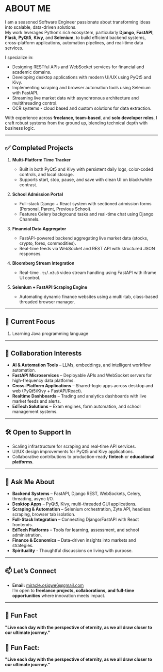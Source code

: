 # ABOUT ME

I am a seasoned Software Engineer passionate about transforming ideas into scalable, data-driven solutions.  
My work leverages Python’s rich ecosystem, particularly **Django**, **FastAPI**, **Flask**, **PyQt5**, **Kivy**, and **Selenium**, to build efficient backend systems, cross-platform applications, automation pipelines, and real-time data services.

I specialize in:
- Designing RESTful APIs and WebSocket services for financial and academic domains.
- Developing desktop applications with modern UI/UX using PyQt5 and Kivy.
- Implementing scraping and browser automation tools using Selenium with FastAPI.
- Streaming live market data with asynchronous architecture and multithreading control.
- OCR systems - cloud based and custom solutions for data extraction.

With experience across **freelance, team-based**, and **solo developer roles**, I craft robust systems from the ground up, blending technical depth with business logic.

---

## ✅ Completed Projects
1. **Multi-Platform Time Tracker**  
   - Built in both PyQt5 and Kivy with persistent daily logs, color-coded controls, and local storage.  
   - Supports start, stop, pause, and save with clean UI on black/white contrast.  

2. **School Admission Portal**  
   - Full-stack Django + React system with sectioned admission forms (Personal, Parent, Previous School).  
   - Features Celery background tasks and real-time chat using Django Channels.  

3. **Financial Data Aggregator**  
   - FastAPI-powered backend aggregating live market data (stocks, crypto, forex, commodities).  
   - Real-time feeds via WebSocket and REST API with structured JSON responses.  

4. **Bloomberg Stream Integration**  
   - Real-time `.ts`/`.m3u8` video stream handling using FastAPI with iframe UI control.

5. **Selenium + FastAPI Scraping Engine**  
   - Automating dynamic finance websites using a multi-tab, class-based threaded browser manager.  
---

## 🚀 Current Focus
1. Learning Java programming language

---

## 🤝 Collaboration Interests
- **AI & Automation Tools** – LLMs, embeddings, and intelligent workflow automation.  
- **FastAPI Microservices** – Deployable APIs and WebSocket servers for high-frequency data platforms.  
- **Cross-Platform Applications** – Shared-logic apps across desktop and web (PyQt5/Kivy + FastAPI/React).  
- **Realtime Dashboards** – Trading and analytics dashboards with live market feeds and alerts.  
- **EdTech Solutions** – Exam engines, form automation, and school management systems.  

---

## 🛠️ Open to Support In
- Scaling infrastructure for scraping and real-time API services.  
- UI/UX design improvements for PyQt5 and Kivy applications.  
- Collaborative contributions to production-ready **fintech** or **educational platforms**.  

---

## 🧠 Ask Me About
- **Backend Systems** – FastAPI, Django REST, WebSockets, Celery, threading, async I/O.  
- **Desktop Apps** – PyQt5, Kivy, multi-threaded GUI applications.  
- **Scraping & Automation** – Selenium orchestration, Zyte API, headless scraping, browser tab isolation.  
- **Full-Stack Integration** – Connecting Django/FastAPI with React frontends.  
- **EdTech Platforms** – Tools for learning, assessment, and school administration.  
- **Finance & Economics** – Data-driven insights into markets and strategies.  
- **Spirituality** - Thoughtful discussions on living with purpose.

---

## 📫 Let’s Connect
- **Email:** [miracle.osigwe6@gmail.com](mailto:miracle.osigwe6@gmail.com)  
I’m open to **freelance projects, collaborations, and full-time opportunities** where innovation meets impact.  

---

## 🎉 Fun Fact
**"Live each day with the perspective of eternity, as we all draw closer to our ultimate journey."**

## 🎉 Fun Fact:
**"Live each day with the perspective of eternity, as we all draw closer to our ultimate journey."**
